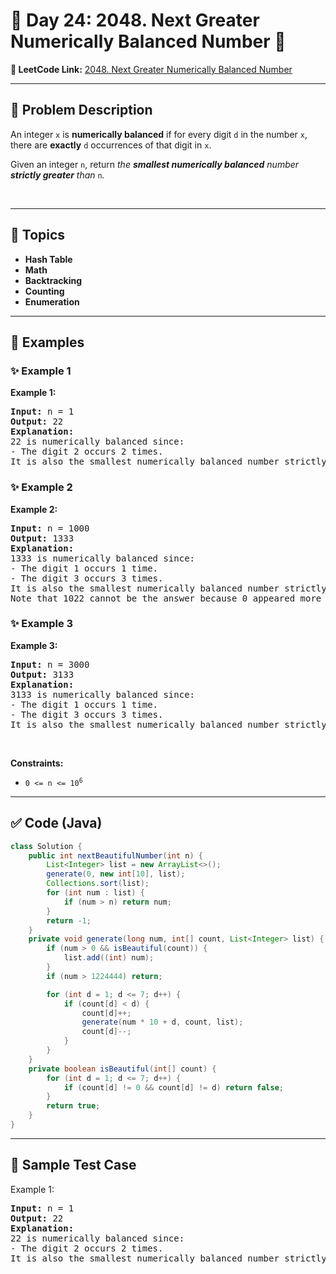 # 📌 Day 24: 2048. Next Greater Numerically Balanced Number 🎯

**🔗 LeetCode Link:** [2048. Next Greater Numerically Balanced Number](https://leetcode.com/problems/next-greater-numerically-balanced-number/)

---

## 🧩 Problem Description

<p>An integer <code>x</code> is <strong>numerically balanced</strong> if for every digit <code>d</code> in the number <code>x</code>, there are <strong>exactly</strong> <code>d</code> occurrences of that digit in <code>x</code>.</p>

<p>Given an integer <code>n</code>, return <em>the <strong>smallest numerically balanced</strong> number <strong>strictly greater</strong> than </em><code>n</code><em>.</em></p>

<p>&nbsp;</p>
<p><strong class="example">

---

## 🧠 Topics

- Hash Table
- Math
- Backtracking
- Counting
- Enumeration
---

## 🧩 Examples

### ✨ Example 1

Example 1:</strong></p>

<pre>
<strong>Input:</strong> n = 1
<strong>Output:</strong> 22
<strong>Explanation:</strong> 
22 is numerically balanced since:
- The digit 2 occurs 2 times. 
It is also the smallest numerically balanced number strictly greater than 1.
</pre>

<p><strong class="example">

### ✨ Example 2

Example 2:</strong></p>

<pre>
<strong>Input:</strong> n = 1000
<strong>Output:</strong> 1333
<strong>Explanation:</strong> 
1333 is numerically balanced since:
- The digit 1 occurs 1 time.
- The digit 3 occurs 3 times. 
It is also the smallest numerically balanced number strictly greater than 1000.
Note that 1022 cannot be the answer because 0 appeared more than 0 times.
</pre>

<p><strong class="example">

### ✨ Example 3

Example 3:</strong></p>

<pre>
<strong>Input:</strong> n = 3000
<strong>Output:</strong> 3133
<strong>Explanation:</strong> 
3133 is numerically balanced since:
- The digit 1 occurs 1 time.
- The digit 3 occurs 3 times.
It is also the smallest numerically balanced number strictly greater than 3000.
</pre>

<p>&nbsp;</p>
<p><strong>Constraints:</strong></p>

<ul>
	<li><code>0 &lt;= n &lt;= 10<sup>6</sup></code></li>
</ul>

---

## ✅ Code (Java)

```java
class Solution {
    public int nextBeautifulNumber(int n) {
        List<Integer> list = new ArrayList<>();
        generate(0, new int[10], list);
        Collections.sort(list);
        for (int num : list) {
            if (num > n) return num;
        }
        return -1;
    }
    private void generate(long num, int[] count, List<Integer> list) {
        if (num > 0 && isBeautiful(count)) {
            list.add((int) num);
        }
        if (num > 1224444) return;

        for (int d = 1; d <= 7; d++) {
            if (count[d] < d) {
                count[d]++;
                generate(num * 10 + d, count, list);
                count[d]--;
            }
        }
    }
    private boolean isBeautiful(int[] count) {
        for (int d = 1; d <= 7; d++) {
            if (count[d] != 0 && count[d] != d) return false;
        }
        return true;
    }
}
```

---

## 🧪 Sample Test Case


Example 1:</strong></p>

<pre>
<strong>Input:</strong> n = 1
<strong>Output:</strong> 22
<strong>Explanation:</strong> 
22 is numerically balanced since:
- The digit 2 occurs 2 times. 
It is also the smallest numerically balanced number strictly greater than 1.
</pre>

<p><strong class="example">


